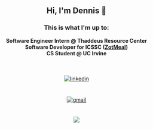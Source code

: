 <div align="center">
<br>

## Hi, I'm Dennis 👋
### This is what I'm up to:
<b>Software Engineer Intern @ Thaddeus Resource Center</b><br>
<b>Software Developer for ICSSC ([ZotMeal](https://github.com/icssc/ZotMeal))</b><br>
<b>CS Student @ UC Irvine</b><br>

<br>

<a href="https://linkedin.com/in/dennis-lustre" target="_blank">
<img src=https://img.shields.io/badge/linkedin-%2300acee.svg?color=405DE6&style=for-the-badge&logo=linkedin&logoColor=white alt=linkedin style="margin: 20px;" />
</a>
<br>
<a target="_blank" href="mailto:dennis.lustre@gmail.com">
<img src=https://img.shields.io/badge/Gmail-D14836?style=for-the-badge&logo=gmail&logoColor=white alt=gmail style="margin: 20px;" />
</a>

<br>
<br>

<img src="https://myreadme.vercel.app/api/embed/dlustre?panels=toplanguages,userstatistics,commitgraph"/>
</div>
